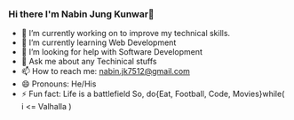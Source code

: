 ### Hi there I'm Nabin Jung Kunwar👋

- 🔭 I’m currently working on to improve my technical skills.
- 🌱 I’m currently learning Web Development
- 🤔 I’m looking for help with Software Development
- 💬 Ask me about any Techinical stuffs
- 📫 How to reach me: nabin.jk7512@gmail.com
- 😄 Pronouns: He/His
- ⚡ Fun fact: Life is a battlefield So, do{Eat, Football, Code, Movies}while( i <= Valhalla )
